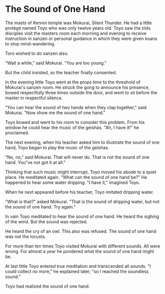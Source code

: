 # The Sound of One Hand

The masts of Kennin temple was Mokurai, Silent Thunder. He had a little protégé named Toyo who was only twelve years old. Toyo saw the olds disciples visit the masters room each morning and evening to receive instruction in sanzen or personal guidance in which they were given koans to stop mind-wandering.

Toro wished to do sanzen also.

"Wait a while," said Mokurai. "You are too young."

But the child insisted, so the teacher finally consented.

In the evening little Toyo went at the props time to the threshold of Mokurai's sanzen room. He struck the gong to announce his presence, bowed respectfully three times outside the door, and went to sit before the master in respectful silence.

"You can hear the sound of two hands when they clap together," said Mokurai. "Now show me the sound of one hand."

Toyo bowed and went to his room to consider this problem. From his window he could hear the music of the geishas. "Ah, I have it!" he proclaimed.

The next evening, when his teacher asked him to illustrate the sound of one hand, Toyo began to play the music of the geishas.

"No, no," said Mokurai. That will never do. That is not the sound of one hand. You"ve not got it at all."

Thinking that such music might interrupt, Toyo moved his abode to a quiet place. He meditated again. "What can the sound of one hand be?" He happened to hear some water dripping. "I have it," imagined Toyo.

When he next appeared before his teacher, Toyo imitated dripping water.

"What is that?" asked Mokurai. "That is the sound of dripping water, but not the sound of one hand. Try again."

In vain Toyo meditated to hear the sound of one hand. He heard the sighing of the wind. But the sound was rejected.

He heard the cry of an owl. This also was refused. The sound of one hand was not the locusts.

For more than ten times Toyo visited Mokurai with different sounds. All were wrong. For almost a year he pondered what the sound of one hand might be.

At last little Toyo entered true meditation and transcended all sounds. "I could collect no more," he explained later, "so I reached the soundless sound."

Toyo had realized the sound of one hand.
